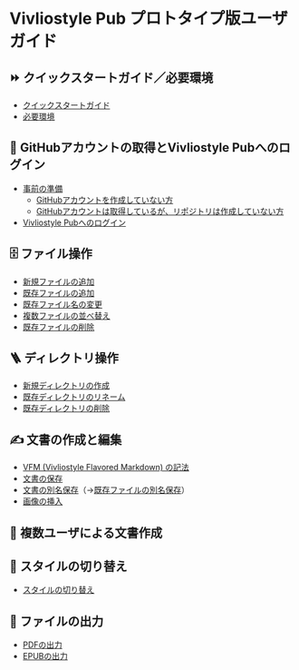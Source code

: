 # Vivliostyle Pub プロトタイプ版ユーザガイド
    
## ⏩ クイックスタートガイド／必要環境

- [クイックスタートガイド](/ja/quick-start-guide/quick-start-guide-and-required-environment.md#%E3%82%AF%E3%82%A4%E3%83%83%E3%82%AF%E3%82%B9%E3%82%BF%E3%83%BC%E3%83%88%E3%82%AC%E3%82%A4%E3%83%89)
- [必要環境](/ja/quick-start-guide/quick-start-guide-and-required-environment.md#%E5%BF%85%E8%A6%81%E7%92%B0%E5%A2%83)

## 🔑 GitHubアカウントの取得とVivliostyle Pubへのログイン

- [事前の準備](/ja/get-an-account-and-login/get-an-account.md)
    - [GitHubアカウントを作成していない方](/ja/get-an-account-and-login/get-an-account#%E2%91%A0a-%E4%BA%8B%E5%89%8D%E3%81%AE%E6%BA%96%E5%82%99%EF%BC%88github%E3%82%A2%E3%82%AB%E3%82%A6%E3%83%B3%E3%83%88%EF%BC%8F%E3%83%AA%E3%83%9D%E3%82%B8%E3%83%88%E3%83%AA%E3%82%92%E4%BD%9C%E6%88%90%E3%81%97%E3%81%A6%E3%81%84%E3%81%AA%E3%81%84%E6%96%B9%EF%BC%89)
    - [GitHubアカウントは取得しているが、リポジトリは作成していない方](/ja/get-an-account-and-login/get-an-account#%E2%91%A0b-%E4%BA%8B%E5%89%8D%E3%81%AE%E6%BA%96%E5%82%99%EF%BC%88github%E3%82%A2%E3%82%AB%E3%82%A6%E3%83%B3%E3%83%88%E3%81%AF%E5%8F%96%E5%BE%97%E3%81%97%E3%81%A6%E3%81%84%E3%82%8B%E3%81%8C%E3%80%81%E3%83%AA%E3%83%9D%E3%82%B8%E3%83%88%E3%83%AA%E3%81%AF%E4%BD%9C%E6%88%90%E3%81%97%E3%81%A6%E3%81%84%E3%81%AA%E3%81%84%E6%96%B9%EF%BC%89)
- [Vivliostyle Pubへのログイン](/ja/get-an-account-and-login/login.md)

## 🗄️ ファイル操作

- [新規ファイルの追加](/ja/file-operation/adding-a-new-file.md)
- [既存ファイルの追加](/ja/file-operation/adding-existing-files.md)
- [既存ファイル名の変更](/ja/file-operation/renaming-an-existing-file.md)
- [複数ファイルの並べ替え](/ja/file-operation/reordering-files.md)
- [既存ファイルの削除](/ja/file-operation/delete-existing-file.md)

## 🪜 ディレクトリ操作

- [新規ディレクトリの作成 ]()
- [既存ディレクトリのリネーム]()
- [既存ディレクトリの削除]()

## ✍️ 文書の作成と編集

- [VFM (Vivliostyle Flavored Markdown) の記法]()
- [文書の保存]()
- [文書の別名保存]()（→[既存ファイルの別名保存]()）
- [画像の挿入]()

## 👥 複数ユーザによる文書作成

## 👘 スタイルの切り替え

- [スタイルの切り替え](/ja/switching-styles/switching-styles.md)

##  🚀 ファイルの出力

- [PDFの出力](/ja/output-files/output-pdf.md)
- [EPUBの出力](/ja/output-files/output-epub.md)
